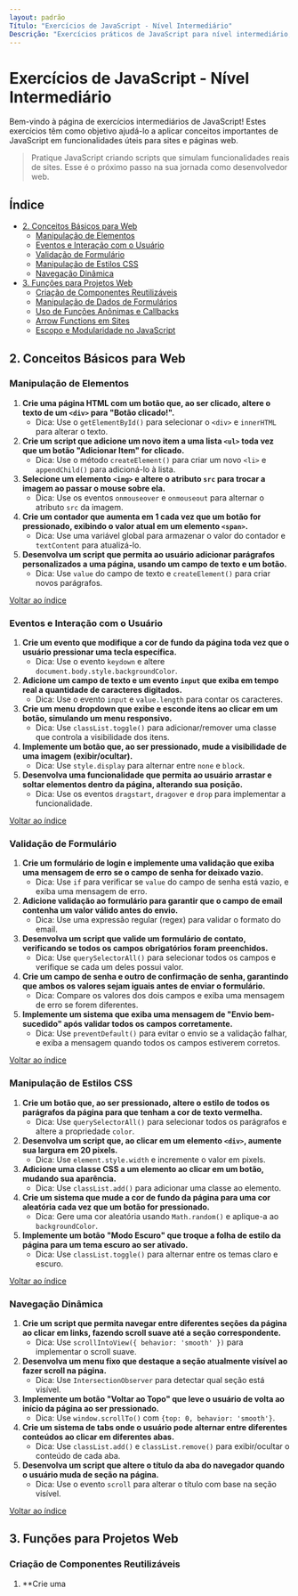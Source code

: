 ```yaml
---
layout: padrão
Título: "Exercícios de JavaScript - Nível Intermediário"
Descrição: "Exercícios práticos de JavaScript para nível intermediário, com foco em desenvolvimento de funcionalidades para sites. Aprenda criando scripts que podem ser aplicados diretamente em projetos reais."
---
```


# Exercícios de JavaScript - Nível Intermediário


Bem-vindo à página de exercícios intermediários de JavaScript! Estes exercícios têm como objetivo ajudá-lo a aplicar conceitos importantes de JavaScript em funcionalidades úteis para sites e páginas web.



> Pratique JavaScript criando scripts que simulam funcionalidades reais de sites. Esse é o próximo passo na sua jornada como desenvolvedor web.

## Índice
- [2. Conceitos Básicos para Web](#2-conceitos-básicos-para-web)
  - [Manipulação de Elementos](#manipulação-de-elementos)
  - [Eventos e Interação com o Usuário](#eventos-e-interação-com-o-usuário)
  - [Validação de Formulário](#validação-de-formulário)
  - [Manipulação de Estilos CSS](#manipulação-de-estilos-css)
  - [Navegação Dinâmica](#navegação-dinâmica)
- [3. Funções para Projetos Web](#3-funções-para-projetos-web)
  - [Criação de Componentes Reutilizáveis](#criação-de-componentes-reutilizáveis)
  - [Manipulação de Dados de Formulários](#manipulação-de-dados-de-formulários)
  - [Uso de Funções Anônimas e Callbacks](#uso-de-funções-anônimas-e-callbacks)
  - [Arrow Functions em Sites](#arrow-functions-em-sites)
  - [Escopo e Modularidade no JavaScript](#escopo-e-modularidade-no-javascript)

## 2. Conceitos Básicos para Web

### Manipulação de Elementos
1. **Crie uma página HTML com um botão que, ao ser clicado, altere o texto de um `<div>` para "Botão clicado!".**
   - Dica: Use o `getElementById()` para selecionar o `<div>` e `innerHTML` para alterar o texto.
2. **Crie um script que adicione um novo item a uma lista `<ul>` toda vez que um botão "Adicionar Item" for clicado.**
   - Dica: Use o método `createElement()` para criar um novo `<li>` e `appendChild()` para adicioná-lo à lista.
3. **Selecione um elemento `<img>` e altere o atributo `src` para trocar a imagem ao passar o mouse sobre ela.**
   - Dica: Use os eventos `onmouseover` e `onmouseout` para alternar o atributo `src` da imagem.
4. **Crie um contador que aumenta em 1 cada vez que um botão for pressionado, exibindo o valor atual em um elemento `<span>`.**
   - Dica: Use uma variável global para armazenar o valor do contador e `textContent` para atualizá-lo.
5. **Desenvolva um script que permita ao usuário adicionar parágrafos personalizados a uma página, usando um campo de texto e um botão.**
   - Dica: Use `value` do campo de texto e `createElement()` para criar novos parágrafos.

[Voltar ao índice](#índice)

### Eventos e Interação com o Usuário
1. **Crie um evento que modifique a cor de fundo da página toda vez que o usuário pressionar uma tecla específica.**
   - Dica: Use o evento `keydown` e altere `document.body.style.backgroundColor`.
2. **Adicione um campo de texto e um evento `input` que exiba em tempo real a quantidade de caracteres digitados.**
   - Dica: Use o evento `input` e `value.length` para contar os caracteres.
3. **Crie um menu dropdown que exibe e esconde itens ao clicar em um botão, simulando um menu responsivo.**
   - Dica: Use `classList.toggle()` para adicionar/remover uma classe que controla a visibilidade dos itens.
4. **Implemente um botão que, ao ser pressionado, mude a visibilidade de uma imagem (exibir/ocultar).**
   - Dica: Use `style.display` para alternar entre `none` e `block`.
5. **Desenvolva uma funcionalidade que permita ao usuário arrastar e soltar elementos dentro da página, alterando sua posição.**
   - Dica: Use os eventos `dragstart`, `dragover` e `drop` para implementar a funcionalidade.

[Voltar ao índice](#índice)

### Validação de Formulário
1. **Crie um formulário de login e implemente uma validação que exiba uma mensagem de erro se o campo de senha for deixado vazio.**
   - Dica: Use `if` para verificar se `value` do campo de senha está vazio, e exiba uma mensagem de erro.
2. **Adicione validação ao formulário para garantir que o campo de email contenha um valor válido antes do envio.**
   - Dica: Use uma expressão regular (regex) para validar o formato do email.
3. **Desenvolva um script que valide um formulário de contato, verificando se todos os campos obrigatórios foram preenchidos.**
   - Dica: Use `querySelectorAll()` para selecionar todos os campos e verifique se cada um deles possui valor.
4. **Crie um campo de senha e outro de confirmação de senha, garantindo que ambos os valores sejam iguais antes de enviar o formulário.**
   - Dica: Compare os valores dos dois campos e exiba uma mensagem de erro se forem diferentes.
5. **Implemente um sistema que exiba uma mensagem de "Envio bem-sucedido" após validar todos os campos corretamente.**
   - Dica: Use `preventDefault()` para evitar o envio se a validação falhar, e exiba a mensagem quando todos os campos estiverem corretos.

[Voltar ao índice](#índice)

### Manipulação de Estilos CSS
1. **Crie um botão que, ao ser pressionado, altere o estilo de todos os parágrafos da página para que tenham a cor de texto vermelha.**
   - Dica: Use `querySelectorAll()` para selecionar todos os parágrafos e altere a propriedade `color`.
2. **Desenvolva um script que, ao clicar em um elemento `<div>`, aumente sua largura em 20 pixels.**
   - Dica: Use `element.style.width` e incremente o valor em pixels.
3. **Adicione uma classe CSS a um elemento ao clicar em um botão, mudando sua aparência.**
   - Dica: Use `classList.add()` para adicionar uma classe ao elemento.
4. **Crie um sistema que mude a cor de fundo da página para uma cor aleatória cada vez que um botão for pressionado.**
   - Dica: Gere uma cor aleatória usando `Math.random()` e aplique-a ao `backgroundColor`.
5. **Implemente um botão "Modo Escuro" que troque a folha de estilo da página para um tema escuro ao ser ativado.**
   - Dica: Use `classList.toggle()` para alternar entre os temas claro e escuro.

[Voltar ao índice](#índice)

### Navegação Dinâmica
1. **Crie um script que permita navegar entre diferentes seções da página ao clicar em links, fazendo scroll suave até a seção correspondente.**
   - Dica: Use `scrollIntoView({ behavior: 'smooth' })` para implementar o scroll suave.
2. **Desenvolva um menu fixo que destaque a seção atualmente visível ao fazer scroll na página.**
   - Dica: Use `IntersectionObserver` para detectar qual seção está visível.
3. **Implemente um botão "Voltar ao Topo" que leve o usuário de volta ao início da página ao ser pressionado.**
   - Dica: Use `window.scrollTo()` com `{top: 0, behavior: 'smooth'}`.
4. **Crie um sistema de tabs onde o usuário pode alternar entre diferentes conteúdos ao clicar em diferentes abas.**
   - Dica: Use `classList.add()` e `classList.remove()` para exibir/ocultar o conteúdo de cada aba.
5. **Desenvolva um script que altere o título da aba do navegador quando o usuário muda de seção na página.**
   - Dica: Use o evento `scroll` para alterar o título com base na seção visível.

[Voltar ao índice](#índice)

## 3. Funções para Projetos Web

### Criação de Componentes Reutilizáveis
1. **Crie uma
